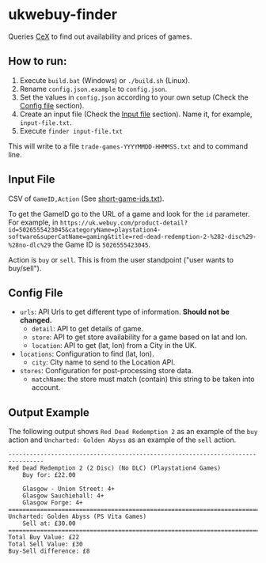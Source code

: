 # ukwebuy-finder
Queries [CeX](https://uk.webuy.com/) to find out availability and prices of games.

## How to run:
1. Execute `build.bat` (Windows) or `./build.sh` (Linux).
2. Rename `config.json.example` to `config.json`.
3. Set the values in `config.json` according to your own setup (Check the [Config file](#config-file) section).
4. Create an input file (Check the [Input file](#input-file) section). Name it, for example, `input-file.txt`.
5. Execute `finder input-file.txt`

This will write to a file `trade-games-YYYYMMDD-HHMMSS.txt` and to command line.

## Input File

CSV of `GameID,Action` (See [short-game-ids.txt](https://github.com/fkandus/ukwebuy-finder/blob/master/short-game-ids.txt)).

To get the GameID go to the URL of a game and look for the `id` parameter.
For example, in `https://uk.webuy.com/product-detail?id=5026555423045&categoryName=playstation4-software&superCatName=gaming&title=red-dead-redemption-2-%282-disc%29-%28no-dlc%29` the Game ID is `5026555423045`.

Action is `buy` or `sell`. This is from the user standpoint ("user wants to buy/sell").

## Config File

- `urls`: API Urls to get different type of information. **Should not be changed.**
  - `detail`: API to get details of game.
  - `store`: API to get store availability for a game based on lat and lon.
  - `location`: API to get (lat, lon) from a City in the UK.
- `locations`: Configuration to find (lat, lon).
  - `city`: City name to send to the Location API.
- `stores`: Configuration for post-processing store data.
  - `matchName`: the store must match (contain) this string to be taken into account.

## Output Example

The following output shows `Red Dead Redemption 2` as an example of the `buy` action and `Uncharted: Golden Abyss` as an example of the `sell` action.

```
--------------------------------------------------------------------------------
Red Dead Redemption 2 (2 Disc) (No DLC) (Playstation4 Games)
    Buy for: £22.00

    Glasgow - Union Street: 4+
    Glasgow Sauchiehall: 4+
    Glasgow Forge: 4+
================================================================================
Uncharted: Golden Abyss (PS Vita Games)
    Sell at: £30.00
================================================================================
Total Buy Value: £22
Total Sell Value: £30
Buy-Sell difference: £8
```

